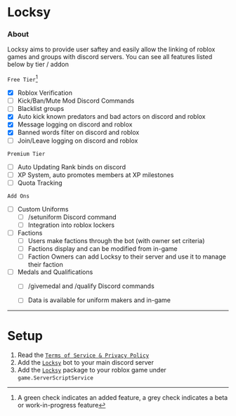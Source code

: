 # Locksy

### About

Locksy aims to provide user saftey and easily allow the linking of roblox games and groups with discord servers. You can see all features listed below by tier / addon

`Free Tier`[^1]

- [x] Roblox Verification
- [ ] Kick/Ban/Mute Mod Discord Commands
- [ ] Blacklist groups
- [x] Auto kick known predators and bad actors on discord and roblox
- [x] Message logging on discord and roblox
- [x] Banned words filter on discord and roblox
- [ ] Join/Leave logging on discord and roblox

`Premium Tier`

- [ ] Auto Updating Rank binds on discord
- [ ] XP System, auto promotes members at XP milestones
- [ ] Quota Tracking

`Add Ons`

- [ ] Custom Uniforms
    * [ ] /setuniform Discord command
    * [ ] Integration into roblox lockers
- [ ] Factions
    * [ ] Users make factions through the bot (with owner set criteria)
    * [ ] Factions display and can be modified from in-game
    * [ ] Faction Owners can add Locksy to their server and use it to manage their faction
- [ ] Medals and Qualifications
    * [ ] /givemedal and /qualify Discord commands
    * [ ] Data is available for uniform makers and in-game


----


# Setup

1. Read the [`Terms of Service & Privacy Policy`](https://docs.google.com/document/d/1ue-ZT0T8I2aOqxhG4e_r68Sqrrw-1DcP0undi3v0d3k/edit?usp=sharing)
2. Add the [`Locksy`](https://discord.com/oauth2/authorize?client_id=1352436491896225834&scope=applications.commands%20bot&permissions=8) bot to your main discord server
3. Add the [`Locksy`]() package to your roblox game under `game.ServerScriptService`

[^1]: A green check indicates an added feature, a grey check indicates a beta or work-in-progress feature